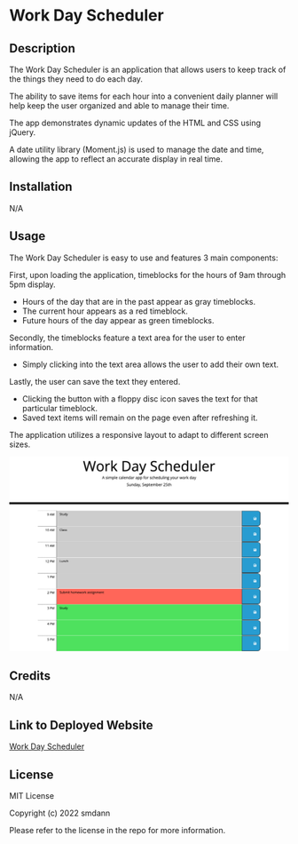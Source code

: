 # Work Day Scheduler

## Description
The Work Day Scheduler is an application that allows users to keep track of the things they need to do each day.

The ability to save items for each hour into a convenient daily planner will help keep the user organized and able to manage their time.

The app demonstrates dynamic updates of the HTML and CSS using jQuery.

A date utility library (Moment.js) is used to manage the date and time, allowing the app to reflect an accurate display in real time. 

## Installation

N/A

## Usage

The Work Day Scheduler is easy to use and features 3 main components:

First, upon loading the application, timeblocks for the hours of 9am through 5pm display.

* Hours of the day that are in the past appear as gray timeblocks.
* The current hour appears as a red timeblock.
* Future hours of the day appear as green timeblocks.

Secondly, the timeblocks feature a text area for the user to enter information.
* Simply clicking into the text area allows the user to add their own text.

Lastly, the user can save the text they entered.
* Clicking the button with a floppy disc icon saves the text for that particular timeblock.
* Saved text items will remain on the page even after refreshing it.

The application utilizes a responsive layout to adapt to different screen sizes.


![Work Day Scheduler](./assets/images/work-day-scheduler-screenshot.png)

## Credits

N/A

## Link to Deployed Website

[Work Day Scheduler]()

## License

MIT License

Copyright (c) 2022 smdann

Please refer to the license in the repo for more information.